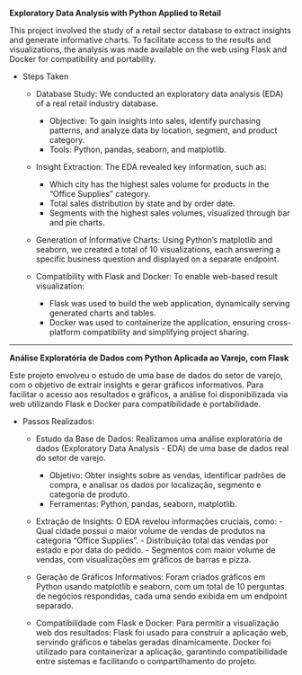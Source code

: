**Exploratory Data Analysis with Python Applied to Retail**

This project involved the study of a retail sector database to extract insights and generate informative charts. To facilitate access to the results and visualizations, the analysis was made available on the web using Flask and Docker for compatibility and portability.

- Steps Taken

    - Database Study: We conducted an exploratory data analysis (EDA) of a real retail industry database.
        - Objective: To gain insights into sales, identify purchasing patterns, and analyze data by location, segment, and product category.
        - Tools: Python, pandas, seaborn, and matplotlib.

    - Insight Extraction: The EDA revealed key information, such as:
        - Which city has the highest sales volume for products in the “Office Supplies” category.
        - Total sales distribution by state and by order date.
        - Segments with the highest sales volumes, visualized through bar and pie charts.

    - Generation of Informative Charts: Using Python’s matplotlib and seaborn, we created a total of 10 visualizations, each answering a specific business question and displayed on a separate endpoint.

    - Compatibility with Flask and Docker: To enable web-based result visualization:
        - Flask was used to build the web application, dynamically serving generated charts and tables.
        - Docker was used to containerize the application, ensuring cross-platform compatibility and simplifying project sharing.

--------------------------------------

**Análise Exploratória de Dados com Python Aplicada ao Varejo, com Flask**

Este projeto envolveu o estudo de uma base de dados do setor de varejo, com o objetivo de extrair insights e gerar gráficos informativos. Para facilitar o acesso aos resultados e gráficos, a análise foi disponibilizada via web utilizando Flask e Docker para compatibilidade e portabilidade.

- Passos Realizados:

    - Estudo da Base de Dados: Realizamos uma análise exploratória de dados (Exploratory Data Analysis - EDA) de uma base de dados real do setor de varejo.
        - Objetivo: Obter insights sobre as vendas, identificar padrões de compra, e analisar os dados por localização, segmento e categoria de produto.
        - Ferramentas: Python, pandas, seaborn, matplotlib.
    
    - Extração de Insights: O EDA revelou informações cruciais, como:
            - Qual cidade possui o maior volume de vendas de produtos na categoria “Office Supplies”.
            - Distribuição total das vendas por estado e por data do pedido.
            - Segmentos com maior volume de vendas, com visualizações em gráficos de barras e pizza.
    
    - Geração de Gráficos Informativos: Foram criados gráficos em Python usando matplotlib e seaborn, com um total de 10 perguntas de negócios respondidas, cada uma sendo exibida em um endpoint separado.
    
    - Compatibilidade com Flask e Docker: Para permitir a visualização web dos resultados:
            Flask foi usado para construir a aplicação web, servindo gráficos e tabelas geradas dinamicamente.
            Docker foi utilizado para containerizar a aplicação, garantindo compatibilidade entre sistemas e facilitando o compartilhamento do projeto.